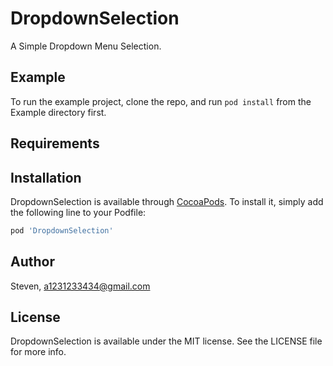 # DropdownSelection
A Simple Dropdown Menu Selection.
<!--[![CI Status](https://img.shields.io/travis/Steven Lee/DropdownSelection.svg?style=flat)](https://travis-ci.org/Steven Lee/DropdownSelection)
[![Version](https://img.shields.io/cocoapods/v/DropdownSelection.svg?style=flat)](https://cocoapods.org/pods/DropdownSelection)
[![License](https://img.shields.io/cocoapods/l/DropdownSelection.svg?style=flat)](https://cocoapods.org/pods/DropdownSelection)
[![Platform](https://img.shields.io/cocoapods/p/DropdownSelection.svg?style=flat)](https://cocoapods.org/pods/DropdownSelection)-- !-->

## Example

To run the example project, clone the repo, and run `pod install` from the Example directory first.

## Requirements

## Installation

DropdownSelection is available through [CocoaPods](https://cocoapods.org). To install
it, simply add the following line to your Podfile:

```ruby
pod 'DropdownSelection'
```

## Author

Steven, a1231233434@gmail.com

## License

DropdownSelection is available under the MIT license. See the LICENSE file for more info.
